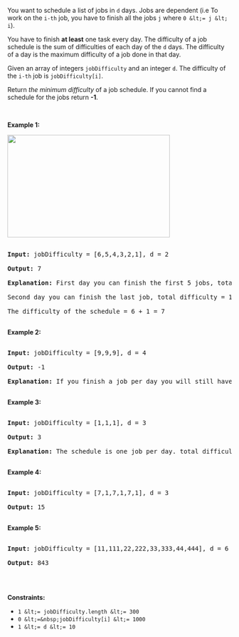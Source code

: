 You want to schedule a list of jobs in `` d `` days. Jobs are dependent (i.e To work on the `` i-th `` job, you have to finish all the jobs `` j `` where `` 0 &lt;= j &lt; i ``).

You have to finish __at least__ one task every day. The difficulty of a job schedule is the sum of difficulties of each day of the `` d `` days. The difficulty of a day is the maximum difficulty of a job done in that day.

Given an array of integers `` jobDifficulty `` and an integer `` d ``. The difficulty of the `` i-th ``&nbsp;job is&nbsp;`` jobDifficulty[i] ``.

Return _the minimum difficulty_ of a job schedule. If you cannot find a schedule for the jobs return __-1__.

&nbsp;

__Example 1:__

<img alt="" src="https://assets.leetcode.com/uploads/2020/01/16/untitled.png" style="width: 365px; height: 230px;"/>

<pre>
<strong>Input:</strong> jobDifficulty = [6,5,4,3,2,1], d = 2
<strong>Output:</strong> 7
<strong>Explanation:</strong> First day you can finish the first 5 jobs, total difficulty = 6.
Second day you can finish the last job, total difficulty = 1.
The difficulty of the schedule = 6 + 1 = 7 
</pre>

__Example 2:__

<pre>
<strong>Input:</strong> jobDifficulty = [9,9,9], d = 4
<strong>Output:</strong> -1
<strong>Explanation:</strong> If you finish a job per day you will still have a free day. you cannot find a schedule for the given jobs.
</pre>

__Example 3:__

<pre>
<strong>Input:</strong> jobDifficulty = [1,1,1], d = 3
<strong>Output:</strong> 3
<strong>Explanation:</strong> The schedule is one job per day. total difficulty will be 3.
</pre>

__Example 4:__

<pre>
<strong>Input:</strong> jobDifficulty = [7,1,7,1,7,1], d = 3
<strong>Output:</strong> 15
</pre>

__Example 5:__

<pre>
<strong>Input:</strong> jobDifficulty = [11,111,22,222,33,333,44,444], d = 6
<strong>Output:</strong> 843
</pre>

&nbsp;

__Constraints:__

*   `` 1 &lt;= jobDifficulty.length &lt;= 300 ``
*   `` 0 &lt;=&nbsp;jobDifficulty[i] &lt;= 1000 ``
*   `` 1 &lt;= d &lt;= 10 ``